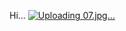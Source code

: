 Hi...
[![Uploading 07.jpg…]()](https://github.com/hamidsh07/GoldFinger/blob/main/Image/1710188114559.jpeg)
